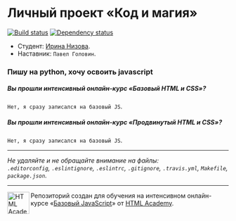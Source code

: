 # Личный проект «Код и магия»

[![Build status][travis-image]][travis-url]
[![Dependency status][dependency-image]][dependency-url]

* Студент: [Ирина Низова](https://htmlacademy.ru/profile/id72930).
* Наставник: `Павел Головин`.

### Пишу на python, хочу освоить javascript

##### Вы прошли интенсивный онлайн-курс «Базовый HTML и CSS»?
`Нет, я сразу записался на базовый JS`.

##### Вы прошли интенсивный онлайн-курс «Продвинутый HTML и CSS»?
`Нет, я сразу записался на базовый JS`.

---

_Не удаляйте и не обращайте внимание на файлы:_<br>
_`.editorconfig`, `.eslintignore`, `.eslintrc`, `.gitignore`, `.travis.yml`, `Makefile`, `package.json`._

---

<a href="https://htmlacademy.ru/js_intensive"><img align="left" width="50" height="50" title="HTML Academy" src="https://up.htmlacademy.ru/static/img/intensive/javascript/logo-for-github.svg"></a>

Репозиторий создан для обучения на интенсивном онлайн-курсе «[Базовый JavaScript](https://htmlacademy.ru/js_intensive)» от [HTML Academy](https://htmlacademy.ru).

[travis-image]: https://travis-ci.org/js-htmlacademy/72930-code-and-magick.svg?branch=master
[travis-url]: https://travis-ci.org/js-htmlacademy/72930-code-and-magick
[dependency-image]: https://david-dm.org/js-htmlacademy/72930-code-and-magick.svg?style=flat-square
[dependency-url]: https://david-dm.org/js-htmlacademy/72930-code-and-magick
